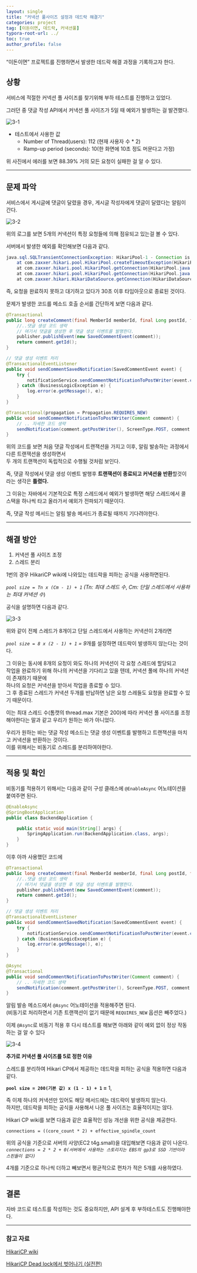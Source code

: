 ```yaml
---
layout: single
title: "커낵션 풀사이즈 설정과 데드락 해결기"
categories: project
tag: [이돈이면, 데드락, 커낵션풀]
typora-root-url: ../
toc: true
author_profile: false
---
```


“이돈이면” 프로젝트를 진행하면서 발생한 데드락 해결 과정을 기록하고자 한다.

## 상황

서비스에 적절한 커넥션 풀 사이즈를 찾기위해 부하 테스트를 진행하고 있었다. 

그러던 중 댓글 작성 API에서 커낵션 풀 사이즈가 5일 때 예외가 발생하는 걸 발견했다.

![3-1](/images/2024-03-18-3/3-1.png)

- 테스트에서 사용한 값
  - Number of Thread(users): 112 (현재 사용자 수 * 2)
  - Ramp-up period (seconds): 10(한 화면에 10초 정도 머문다고 가정)

위 사진에서 에러를 보면 88.39% 거의 모든 요청이 실패한 걸 알 수 있다.

------

## 문제 파악

서비스에서 게시글에 댓글이 달렸을 경우, 게시글 작성자에게 댓글이 달렸다는 알림이 간다.

![3-2](/images/2024-03-18-3/3-2.png)

위의 로그를 보면 5개의 커낵션이 특정 요청들에 의해 점유되고 있는걸 볼 수 있다.

서버에서 발생한 예외를 확인해보면 다음과 같다.

```java
java.sql.SQLTransientConnectionException: HikariPool-1 - Connection is not available, request timed out after 30000ms.
	at com.zaxxer.hikari.pool.HikariPool.createTimeoutException(HikariPool.java:696)
	at com.zaxxer.hikari.pool.HikariPool.getConnection(HikariPool.java:181)
	at com.zaxxer.hikari.pool.HikariPool.getConnection(HikariPool.java:146)
	at com.zaxxer.hikari.HikariDataSource.getConnection(HikariDataSource.java:128)
```

즉, 요청을 완료하지 못하고 대기하고 있다가  30초 이후 타임아웃으로 종료된 것이다.

문제가 발생한 코드를 메소드 호출 순서를 간단하게 보면 다음과 같다.

```java
@Transactional
public long createComment(final MemberId memberId, final Long postId, final CommentRequest commentRequest) {
    //..댓글 생성 코드 생략
    // 여기서 댓글을 생성한 후 댓글 생성 이벤트를 발행한다.
    publisher.publishEvent(new SavedCommentEvent(comment));
    return comment.getId();
}

// 댓글 생성 이벤트 처리
@TransactionalEventListener
public void sendCommentSavedNotification(SavedCommentEvent event) {
    try {
        notificationService.sendCommentNotificationToPostWriter(event.comment());
    } catch (BusinessLogicException e) {
        log.error(e.getMessage(), e);
    }
}

@Transactional(propagation = Propagation.REQUIRES_NEW)
public void sendCommentNotificationToPostWriter(Comment comment) {
    // .. 자세한 코드 생략
    sendNotification(comment.getPostWriter(), ScreenType.POST, comment.findPostId(), COMMENT_NOTIFICATION_TITLE);
}
```

위의 코드를 보면 처음 댓글 작성에서 트랜잭션을 가지고 이후, 알림 발송하는 과정에서 다른 트랜잭션을 생성하면서  
두 개의 트랜잭션이 독립적으로 수행될 것처럼 보인다.

즉, 댓글 작성에서 댓글 생성 이벤트 발행후 **트랜잭션이 종료되고 커낵션을 반환**할것이라는 생각은 **틀렸다.**

그 이유는 자바에서 기본적으로 특정 스레드에서 예외가 발생하면 해당 스레드에서 콜 스택을 하나씩 타고 올라가서 예외가 전파되기 때문이다.

즉, 댓글 작성 메서드는 알림 발송 메서드가 종료될 때까지 기다려야한다.

------

## 해결 방안

1. 커낵션 풀 사이즈 조정
2. 스레드 분리

1번의 경우 HikariCP wiki에 나와있는 데드락을 피하는 공식을 사용하면된다.

*`pool size = Tn x (Cm - 1) + 1` (Tn: 최대 스레드 수*, *Cm: 단일 스레드에서 사용하는 최대 커넥션 수*)

공식을 설명하면 다음과 같다.

![3-3](/images/2024-03-18-3/3-3.png)

위와 같이 전체 스레드가 8개이고 단일 스레드에서 사용하는 커낵션이 2개라면

*`pool size = 8 x (2 - 1) + 1` = 9*개를 설정하면 데드락이 발생하지 않는다는 것이다.

그 이유는 동시에 8개의 요청이 와도 하나의 커낵션이 각 요청 스레드에 할당되고  
작업을 완료하기 위해 하나의 커낵션을 기다리고 있을 텐데, 커낵션 풀에 하나의 커낵션이 존재하기 때문에  
하나의 요청은 커낵션을 받아서 작업을 종료할 수 있다.  
그 후 종료된 스레드가 커낵션 두개를 반납하면 남은 요청 스레들도 요청을 완료할 수 있기 때문이다.

이는 최대 스레드 수(톰캣의 thread.max 기본은 200)에 따라 커낵션 풀 사이즈를 조정해야한다는 말과 같고 우리가 원하는 바가 아니었다.

우리가 원하는 바는 댓글 작성 메소드는 댓글 생성 이벤트를 발행하고 트랜잭션을 마치고 커낵션을 반환하는 것이다.  
이를 위해서는 비동기로 스레드를 분리하여야한다.

------

## 적용 및 확인

비동기를 적용하기 위해서는 다음과 같이 구성 클래스에 `@EnableAsync` 어노테이션을 붙여주면 된다.

```java
@EnableAsync
@SpringBootApplication
public class BackendApplication {

    public static void main(String[] args) {
        SpringApplication.run(BackendApplication.class, args);
    }
}
```

이후 아까 사용했던 코드에

```java
@Transactional
public long createComment(final MemberId memberId, final Long postId, final CommentRequest commentRequest) {
    //..댓글 생성 코드 생략
    // 여기서 댓글을 생성한 후 댓글 생성 이벤트를 발행한다.
    publisher.publishEvent(new SavedCommentEvent(comment));
    return comment.getId();
}

// 댓글 생성 이벤트 처리
@TransactionalEventListener
public void sendCommentSavedNotification(SavedCommentEvent event) {
    try {
        notificationService.sendCommentNotificationToPostWriter(event.comment());
    } catch (BusinessLogicException e) {
        log.error(e.getMessage(), e);
    }
}

@Async
@Transactional
public void sendCommentNotificationToPostWriter(Comment comment) {
    // .. 자세한 코드 생략
    sendNotification(comment.getPostWriter(), ScreenType.POST, comment.findPostId(), COMMENT_NOTIFICATION_TITLE);
}
```

알림 발송 메소드에서 `@Async` 어노테이션을 적용해주면 된다.  
(비동기로 처리하면서 기존 트랜잭션이 없기 때문에 `REQUIRES_NEW` 옵션은 빼주었다.)

이제 `@Async`로 비동기 적용 후 다시 테스트를 해보면 아래와 같이 예외 없이 정상 작동하는 걸 알 수 있다

![3-4](/images/2024-03-18-3/3-4.png)

**추가로 커낵션 풀 사이즈를 5로 정한 이유**

스레드를 분리하여 Hikari CP에서 제공하는 데드락을 피하는 공식을 적용하면 다음과 같다.

 **`pool size = 200(기본 값) x (1 - 1) + 1` =** 1, 

즉 이제 하나의 커낵션만 있어도 해당 메서드에는 데드락이 발생하지 않는다.  
하지만, 데드락을 피하는 공식을 사용해서 나온 풀 사이즈는 효율적이지는 않다.

Hikari CP wiki를 보면 다음과 같은 효율적인 성능 개선을 위한 공식을 제공한다.

```
connections = ((core_count * 2) + effective_spindle_count
```

위의 공식을 기준으로 서버의 사양(EC2 t4g.small)을 대입해보면 다음과 같이 나온다.  
 *`connections = 2 * 2 + 0(서버에서 사용하는 스토리지는 EBS의 gp3로 SSD 기반이라 스핀들이 없다)`*

4개를 기준으로 하나씩 더하고 빼보면서 평균적으로 편차가 적은 5개를 사용하였다.

---

## 결론

자바 코드로 테스트를 작성하는 것도 중요하지만, API 설계 후 부하테스트도 진행해야한다.

------

### 참고 자료

[HikariCP wiki](https://github.com/brettwooldridge/HikariCP/wiki/About-Pool-Sizing#connections--core_count--2--effective_spindle_count)

[HikariCP Dead lock에서 벗어나기 (실전편)](https://techblog.woowahan.com/2663/)

